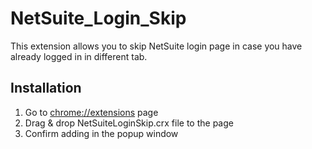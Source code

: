 # NetSuite_Login_Skip
This extension allows you to skip NetSuite login page in case you have already logged in in different tab.

## Installation
1. Go to [chrome://extensions](chrome://extensions) page
2. Drag & drop NetSuiteLoginSkip.crx file to the page
3. Confirm adding in the popup window
